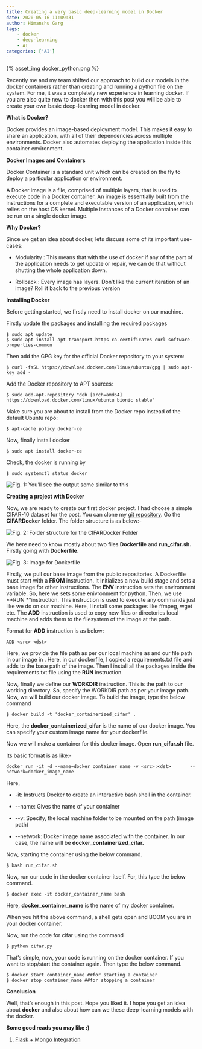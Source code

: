 ```yaml
---
title: Creating a very basic deep-learning model in Docker
date: 2020-05-16 11:09:31
author: Himanshu Garg
tags: 
	- docker
	- deep-learning
	- AI
categories: ['AI']
---
```


{% asset_img docker_python.png %}

Recently me and my team shifted our approach to build our models in the docker containers rather than creating and running a python file on the system. For me, it was a completely new experience in learning docker. If you are also quite new to docker then with this post you will be able to create your own basic deep-learning model in docker.

**What is Docker?**

Docker provides an image-based deployment model. This makes it easy to share an application, with all of their dependencies across multiple environments. Docker also automates deploying the application inside this container environment.

**Docker Images and Containers**

Docker Container is a standard unit which can be created on the fly to deploy a particular application or environment.

A Docker image is a file, comprised of multiple layers, that is used to execute code in a Docker container. An image is essentially built from the instructions for a complete and executable version of an application, which relies on the host OS kernel. Multiple instances of a Docker container can be run on a single docker image.

**Why Docker?**

Since we get an idea about docker, lets discuss some of its important use-cases:

* Modularity : This means that with the use of docker if any of the part of the application needs to get update or repair, we can do that without shutting the whole application down.

* Rollback : Every image has layers. Don’t like the current iteration of an image? Roll it back to the previous version

**Installing Docker**

Before getting started, we firstly need to install docker on our machine.

Firstly update the packages and installing the required packages

    $ sudo apt update
    $ sudo apt install apt-transport-https ca-certificates curl software-properties-common

Then add the GPG key for the official Docker repository to your system:

    $ curl -fsSL https://download.docker.com/linux/ubuntu/gpg | sudo apt-key add -

Add the Docker repository to APT sources:

    $ sudo add-apt-repository "deb [arch=amd64] https://download.docker.com/linux/ubuntu bionic stable"

Make sure you are about to install from the Docker repo instead of the default Ubuntu repo:

    $ apt-cache policy docker-ce

Now, finally install docker

    $ sudo apt install docker-ce

Check, the docker is running by

    $ sudo systemctl status docker

![Fig. 1: You’ll see the output some similar to this](https://cdn-images-1.medium.com/max/2000/1*Nb6ln3J-75kf0QixxzcRtA.png)

**Creating a project with Docker**

Now, we are ready to create our first docker project. I had choose a simple CIFAR-10 dataset for the post. You can clone my [git repository](https://github.com/hghimanshu/Blog). Go the **CIFARDocker** folder. The folder structure is as below:-

![Fig. 2: Folder structure for the CIFARDocker Folder](https://cdn-images-1.medium.com/max/2000/1*yPvku4PluJOzUkoD_h54VQ.png)

We here need to know mostly about two files **Dockerfile** and **run_cifar.sh.** Firstly going with **Dockerfile.**

![Fig. 3: Image for Dockerfile](https://cdn-images-1.medium.com/max/2000/1*0oa84Cjo7rfV7mRcVJTABw.png)

Firstly, we pull our base image from the public repositories. A Dockerfile must start with a **FROM** instruction. It initializes a new build stage and sets a base image for other instructions. The **ENV** instruction sets the environment variable. So, here we sets some enivronment for python. Then, we use **RUN **instruction. This instruction is used to execute any commands just like we do on our machine. Here, I install some packages like ffmpeg, wget etc. The **ADD** instruction is used to copy new files or directories local machine and adds them to the filesystem of the image at the path.

Format for **ADD** instruction is as below:

    ADD <src> <dst>

Here, we provide the file path as per our local machine as <src> and our file path in our image in <dst>. Here, in our dockerfile, I copied a requirements.txt file and adds to the base path of the image. Then I install all the packages inside the requirements.txt file using the **RUN** instruction.

Now, finally we define our **WORKDIR** instruction. This is the path to our working directory. So, specify the WORKDIR path as per your image path.
Now, we will build our docker image. To build the image, type the below command

    $ docker build -t 'docker_containerized_cifar' .

Here, the **docker_containerized_cifar** is the name of our docker image. You can specify your custom image name for your dockerfile.

Now we will make a container for this docker image. Open **run_cifar.sh** file.

Its basic format is as like:-

    docker run -it -d --name=docker_container_name -v <src>:<dst>       --network=docker_image_name

Here,

* -it: Instructs Docker to create an interactive bash shell in the container.

* --name: Gives the name of your container

* --v: Specify, the local machine folder <src> to be mounted on the <dst> path (image path)

* --network: Docker image name associated with the container. In our case, the name will be **docker_containerized_cifar.**

Now, starting the container using the below command.

    $ bash run_cifar.sh

Now, run our code in the docker container itself. For, this type the below command.

    $ docker exec -it docker_container_name bash

Here, **docker_container_name** is the name of my docker container.

When you hit the above command, a shell gets open and BOOM you are in your docker container.

Now, run the code for cifar using the command

    $ python cifar.py

That’s simple, now, your code is running on the docker container. If you want to stop/start the container again. Then type the below command.

    $ docker start container_name ##for starting a container
    $ docker stop container_name ##for stopping a container

**Conclusion**

Well, that’s enough in this post. Hope you liked it. I hope you get an idea about **docker** and also about how can we these deep-learning models with the docker.


**Some good reads you may like :)**

1. [Flask + Mongo Integration](https://nayan.co/blog/uncategorized/Flask-PyMongo-Integration/)